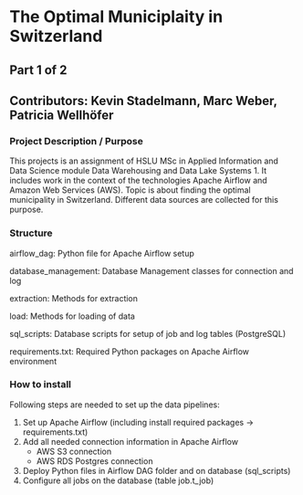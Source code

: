 # The Optimal Municiplaity in Switzerland

## Part 1 of 2


## Contributors: Kevin Stadelmann, Marc Weber, Patricia Wellhöfer


### Project Description / Purpose
This projects is an assignment of HSLU MSc in Applied Information and Data Science module Data Warehousing and Data Lake Systems 1. It includes work in the context of the 
technologies Apache Airflow and Amazon Web Services (AWS). Topic is about finding the optimal municipality in Switzerland. Different data sources are collected for this purpose.


### Structure
airflow_dag: Python file for Apache Airflow setup

database_management: Database Management classes for connection and log

extraction: Methods for extraction

load: Methods for loading of data

sql_scripts: Database scripts for setup of job and log tables (PostgreSQL)

requirements.txt: Required Python packages on Apache Airflow environment


### How to install
Following steps are needed to set up the data pipelines:
1.	Set up Apache Airflow (including install required packages -> requirements.txt)
2.	Add all needed connection information in Apache Airflow
	- AWS S3 connection
	- AWS RDS Postgres connection
3.	Deploy Python files in Airflow DAG folder and on database (sql_scripts)
4.	Configure all jobs on the database (table job.t_job)


